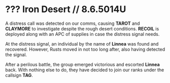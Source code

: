 # ??? ‏Iron Desert // 8.6.5014U

A distress call was detected on our comms, causing **TAROT** and **CLAYMORE** to investigate despite the rough desert conditions. **RECOIL** is deployed along with an APC of supplies in case the distress signal needs.

At the distress signal, an individual by the name of **Linnea** was found and recovered. However, Rusts moved in not too long after, also having detected the signal.

After a perilous battle, the group emerged victorious and escorted **Linnea** back. With nothing else to do, they have decided to join our ranks under the callsign **TAG**. 